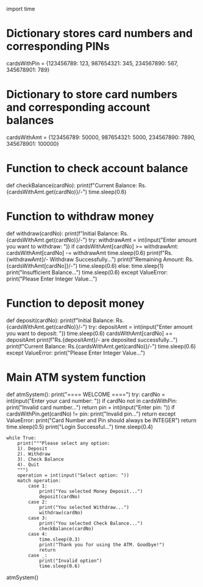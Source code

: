 import time

# Dictionary stores card numbers and corresponding PINs
cardsWithPin = {123456789: 123, 987654321: 345, 234567890: 567, 345678901: 789}

# Dictionary to store card numbers and corresponding account balances
cardsWithAmt = {123456789: 50000, 987654321: 5000, 234567890: 7890, 345678901: 100000}

# Function to check account balance
def checkBalance(cardNo):
    print(f"Current Balance: Rs.{cardsWithAmt.get(cardNo)}/-")
    time.sleep(0.6)

# Function to withdraw money
def withdraw(cardNo):
    print(f"Initial Balance: Rs.{cardsWithAmt.get(cardNo)}/-")
    try:
        withdrawAmt = int(input("Enter amount you want to withdraw: "))
        if cardsWithAmt[cardNo] >= withdrawAmt:
            cardsWithAmt[cardNo] -= withdrawAmt
            time.sleep(0.6)
            print(f"Rs. {withdrawAmt}/- Withdraw Successfully...")
            print(f"Remaining Amount: Rs.{cardsWithAmt[cardNo]}/-")
            time.sleep(0.6)
        else:
            time.sleep(1)
            print("Insufficient Balance...")
            time.sleep(0.6)
    except ValueError:
        print("Please Enter Integer Value...")

# Function to deposit money
def deposit(cardNo):
    print(f"Initial Balance: Rs.{cardsWithAmt.get(cardNo)}/-")
    try:
        depositAmt = int(input("Enter amount you want to deposit: "))
        time.sleep(0.6)
        cardsWithAmt[cardNo] += depositAmt
        print(f"Rs.{depositAmt}/- are deposited successfully...")
        print(f"Current Balance: Rs.{cardsWithAmt.get(cardNo)}/-")
        time.sleep(0.6)
    except ValueError:
        print("Please Enter Integer Value...")

# Main ATM system function
def atmSystem():
    print("==== WELCOME ====")
    try:
        cardNo = int(input("Enter your card number: "))
        if cardNo not in cardsWithPin:
            print("Invalid card number...")
            return
        pin = int(input("Enter pin: "))
        if cardsWithPin.get(cardNo) != pin:
            print("Invalid pin...")
            return
    except ValueError:
        print("Card Number and Pin should always be INTEGER")
        return
    time.sleep(0.5)
    print("Login Successful...")
    time.sleep(0.4)

    while True:
        print("""Please select any option:
        1). Deposit
        2). Withdraw
        3). Check Balance
        4). Quit
        """)
        operation = int(input("Select option: "))
        match operation:
            case 1:
                print("You selected Money Deposit...")
                deposit(cardNo)
            case 2:
                print("You selected Withdraw...")
                withdraw(cardNo)
            case 3:
                print("You selected Check Balance...")
                checkBalance(cardNo)
            case 4:
                time.sleep(0.3)
                print("Thank you for using the ATM. Goodbye!")
                return
            case _:
                print("Invalid option")
                time.sleep(0.6)

atmSystem()
